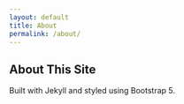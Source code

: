 ```yaml
---
layout: default
title: About
permalink: /about/
---
```


<h2>About This Site</h2>
<p>Built with Jekyll and styled using Bootstrap 5.</p>